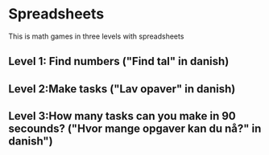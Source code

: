 # Spreadsheets
This is math games in three levels with spreadsheets

## Level 1: Find numbers ("Find tal" in danish)

## Level 2:Make tasks ("Lav opaver" in danish)

## Level 3:How many tasks can you make in 90 secounds? ("Hvor mange opgaver kan du nå?" in danish")
